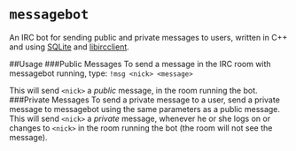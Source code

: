 # `messagebot`
An IRC bot for sending public and private messages to users, written in C++ and using [SQLite](https://www.sqlite.org) and [libircclient](http://www.ulduzsoft.com/libircclient/). 

##Usage
###Public Messages
To send a message in the IRC room with messagebot running, type:
`!msg <nick> <message>`

This will send `<nick>` a *public* message, in the room running the bot. 
###Private Messages
To send a private message to a user, send a private message to messagebot using the same parameters as a public message. This will send `<nick>` a *private* message, whenever he or she logs on or changes to `<nick>` in the room running the bot (the room will not see the message).
